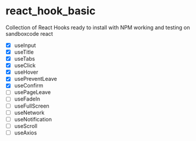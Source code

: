 # react_hook_basic
Collection of React Hooks ready to install with NPM
working and testing on sandboxcode react

 - [x] useInput
 - [x] useTitle
 - [x] useTabs
 - [X] useClick
 - [x] useHover
 - [x] usePreventLeave
 - [x] useConfirm
 - [ ] usePageLeave
 - [ ] useFadeIn
 - [ ] useFullScreen 
 - [ ] useNetwork
 - [ ] useNotification 
 - [ ] useScroll
 - [ ] useAxios